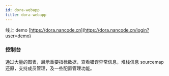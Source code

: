 ```yaml
---
id: dora-webapp
title: dora-webapp
---
```

 线上 demo
[https://dora.nancode.cn](https://dora.nancode.cn/login?user=demo)

### 控制台

通过大量的图表，展示重要指标数据，查看错误异常信息，堆栈信息 sourcemap 还原，支持成员管理，及一些配置管理功能。
